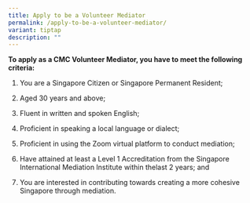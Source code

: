 ```yaml
---
title: Apply to be a Volunteer Mediator
permalink: /apply-to-be-a-volunteer-mediator/
variant: tiptap
description: ""
---
```

<p><strong>To apply as a CMC Volunteer Mediator, you have to meet the following criteria:</strong>
</p>
<p></p>
<ol data-tight="true" class="tight">
<li>
<p>You are a Singapore Citizen or Singapore Permanent Resident;</p>
<p></p>
</li>
<li>
<p>Aged 30 years and above;</p>
<p></p>
</li>
<li>
<p>Fluent in written and spoken English;</p>
<p></p>
</li>
<li>
<p>Proficient in speaking a local language or dialect;</p>
<p></p>
</li>
<li>
<p>Proficient in using the Zoom virtual platform to conduct mediation;</p>
<p></p>
</li>
<li>
<p>Have attained at least a Level 1 Accreditation from the Singapore International
Mediation Institute within thelast 2 years; and</p>
<p></p>
</li>
<li>
<p>You are interested in contributing towards creating a more cohesive Singapore
through mediation.</p>
</li>
</ol>
<p></p>